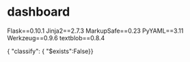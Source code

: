 # dashboard

Flask==0.10.1
Jinja2==2.7.3
MarkupSafe==0.23
PyYAML==3.11
Werkzeug==0.9.6
textblob==0.8.4

{ "classify": { "$exists":False}}

